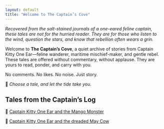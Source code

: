 ```yaml
---
layout: default
title: "Welcome to The Captain’s Cove"
---
```

*Recovered from the salt-stained journals of a one-eared feline captain, these tales are not for the hurried reader. They are for those who listen to the wind, question the stars, and know that rebellion often wears a grin.*

Welcome to **The Captain’s Cove**, a quiet archive of stories from Captain Kitty One Ear—feline wanderer, maritime mischief-maker, and gentle rebel. These tales are offered without commentary, without applause. They are yours to read, ponder, and carry with you.

No comments. No likes. No noise. Just story.

🐾 *Choose a tale, and let the tide take you.*


## Tales from the Captain’s Log

🐾 [Captain Kitty One Ear and the Mango Monster](mango-monster)


🐾 [Captain Kitty One Ear and the dreaded May Cow](the-may-cow)
